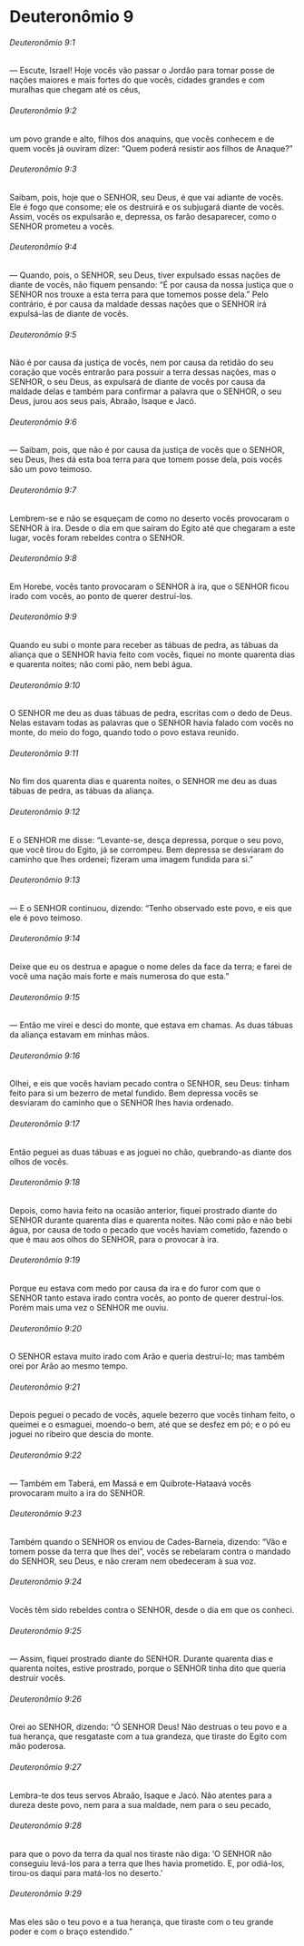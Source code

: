 # Deuteronômio 9

###### Deuteronômio 9:1

— Escute, Israel! Hoje vocês vão passar o Jordão para tomar posse de nações maiores e mais fortes do que vocês, cidades grandes e com muralhas que chegam até os céus,

###### Deuteronômio 9:2

um povo grande e alto, filhos dos anaquins, que vocês conhecem e de quem vocês já ouviram dizer: “Quem poderá resistir aos filhos de Anaque?”

###### Deuteronômio 9:3

Saibam, pois, hoje que o SENHOR, seu Deus, é que vai adiante de vocês. Ele é fogo que consome; ele os destruirá e os subjugará diante de vocês. Assim, vocês os expulsarão e, depressa, os farão desaparecer, como o SENHOR prometeu a vocês.

###### Deuteronômio 9:4

— Quando, pois, o SENHOR, seu Deus, tiver expulsado essas nações de diante de vocês, não fiquem pensando: “É por causa da nossa justiça que o SENHOR nos trouxe a esta terra para que tomemos posse dela.” Pelo contrário, é por causa da maldade dessas nações que o SENHOR irá expulsá-las de diante de vocês.

###### Deuteronômio 9:5

Não é por causa da justiça de vocês, nem por causa da retidão do seu coração que vocês entrarão para possuir a terra dessas nações, mas o SENHOR, o seu Deus, as expulsará de diante de vocês por causa da maldade delas e também para confirmar a palavra que o SENHOR, o seu Deus, jurou aos seus pais, Abraão, Isaque e Jacó.

###### Deuteronômio 9:6

— Saibam, pois, que não é por causa da justiça de vocês que o SENHOR, seu Deus, lhes dá esta boa terra para que tomem posse dela, pois vocês são um povo teimoso.

###### Deuteronômio 9:7

Lembrem-se e não se esqueçam de como no deserto vocês provocaram o SENHOR à ira. Desde o dia em que saíram do Egito até que chegaram a este lugar, vocês foram rebeldes contra o SENHOR.

###### Deuteronômio 9:8

Em Horebe, vocês tanto provocaram o SENHOR à ira, que o SENHOR ficou irado com vocês, ao ponto de querer destruí-los.

###### Deuteronômio 9:9

Quando eu subi o monte para receber as tábuas de pedra, as tábuas da aliança que o SENHOR havia feito com vocês, fiquei no monte quarenta dias e quarenta noites; não comi pão, nem bebi água.

###### Deuteronômio 9:10

O SENHOR me deu as duas tábuas de pedra, escritas com o dedo de Deus. Nelas estavam todas as palavras que o SENHOR havia falado com vocês no monte, do meio do fogo, quando todo o povo estava reunido.

###### Deuteronômio 9:11

No fim dos quarenta dias e quarenta noites, o SENHOR me deu as duas tábuas de pedra, as tábuas da aliança.

###### Deuteronômio 9:12

E o SENHOR me disse: “Levante-se, desça depressa, porque o seu povo, que você tirou do Egito, já se corrompeu. Bem depressa se desviaram do caminho que lhes ordenei; fizeram uma imagem fundida para si.”

###### Deuteronômio 9:13

— E o SENHOR continuou, dizendo: “Tenho observado este povo, e eis que ele é povo teimoso.

###### Deuteronômio 9:14

Deixe que eu os destrua e apague o nome deles da face da terra; e farei de você uma nação mais forte e mais numerosa do que esta.”

###### Deuteronômio 9:15

— Então me virei e desci do monte, que estava em chamas. As duas tábuas da aliança estavam em minhas mãos.

###### Deuteronômio 9:16

Olhei, e eis que vocês haviam pecado contra o SENHOR, seu Deus: tinham feito para si um bezerro de metal fundido. Bem depressa vocês se desviaram do caminho que o SENHOR lhes havia ordenado.

###### Deuteronômio 9:17

Então peguei as duas tábuas e as joguei no chão, quebrando-as diante dos olhos de vocês.

###### Deuteronômio 9:18

Depois, como havia feito na ocasião anterior, fiquei prostrado diante do SENHOR durante quarenta dias e quarenta noites. Não comi pão e não bebi água, por causa de todo o pecado que vocês haviam cometido, fazendo o que é mau aos olhos do SENHOR, para o provocar à ira.

###### Deuteronômio 9:19

Porque eu estava com medo por causa da ira e do furor com que o SENHOR tanto estava irado contra vocês, ao ponto de querer destruí-los. Porém mais uma vez o SENHOR me ouviu.

###### Deuteronômio 9:20

O SENHOR estava muito irado com Arão e queria destruí-lo; mas também orei por Arão ao mesmo tempo.

###### Deuteronômio 9:21

Depois peguei o pecado de vocês, aquele bezerro que vocês tinham feito, o queimei e o esmaguei, moendo-o bem, até que se desfez em pó; e o pó eu joguei no ribeiro que descia do monte.

###### Deuteronômio 9:22

— Também em Taberá, em Massá e em Quibrote-Hataavá vocês provocaram muito a ira do SENHOR.

###### Deuteronômio 9:23

Também quando o SENHOR os enviou de Cades-Barneia, dizendo: “Vão e tomem posse da terra que lhes dei”, vocês se rebelaram contra o mandado do SENHOR, seu Deus, e não creram nem obedeceram à sua voz.

###### Deuteronômio 9:24

Vocês têm sido rebeldes contra o SENHOR, desde o dia em que os conheci.

###### Deuteronômio 9:25

— Assim, fiquei prostrado diante do SENHOR. Durante quarenta dias e quarenta noites, estive prostrado, porque o SENHOR tinha dito que queria destruir vocês.

###### Deuteronômio 9:26

Orei ao SENHOR, dizendo: “Ó SENHOR Deus! Não destruas o teu povo e a tua herança, que resgataste com a tua grandeza, que tiraste do Egito com mão poderosa.

###### Deuteronômio 9:27

Lembra-te dos teus servos Abraão, Isaque e Jacó. Não atentes para a dureza deste povo, nem para a sua maldade, nem para o seu pecado,

###### Deuteronômio 9:28

para que o povo da terra da qual nos tiraste não diga: ‘O SENHOR não conseguiu levá-los para a terra que lhes havia prometido. E, por odiá-los, tirou-os daqui para matá-los no deserto.’

###### Deuteronômio 9:29

Mas eles são o teu povo e a tua herança, que tiraste com o teu grande poder e com o braço estendido.”

